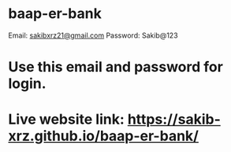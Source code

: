 # baap-er-bank

Email: sakibxrz21@gmail.com 
Password: Sakib@123

# Use this email and password for login.
# Live website link: https://sakib-xrz.github.io/baap-er-bank/


